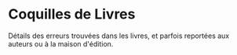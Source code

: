 # Coquilles de Livres

Détails des erreurs trouvées dans les livres, et parfois reportées aux auteurs ou à la maison d'édition.